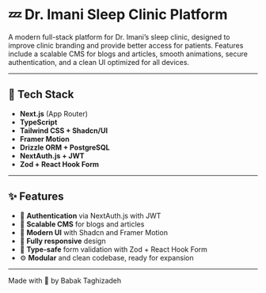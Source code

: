 # 💤 Dr. Imani Sleep Clinic Platform

A modern full-stack platform for Dr. Imani’s sleep clinic, designed to improve clinic branding and provide better access for patients. Features include a scalable CMS for blogs and articles, smooth animations, secure authentication, and a clean UI optimized for all devices.

---

## 🚀 Tech Stack

- **Next.js** (App Router)
- **TypeScript**
- **Tailwind CSS + Shadcn/UI**
- **Framer Motion**
- **Drizzle ORM + PostgreSQL**
- **NextAuth.js + JWT**
- **Zod + React Hook Form**

---

## ✨ Features

- 🔐 **Authentication** via NextAuth.js with JWT
- 📰 **Scalable CMS** for blogs and articles
- 🧭 **Modern UI** with Shadcn and Framer Motion
- 📱 **Fully responsive** design
- 🧪 **Type-safe** form validation with Zod + React Hook Form
- ⚙️ **Modular** and clean codebase, ready for expansion

---

Made with 🖤 by Babak Taghizadeh
